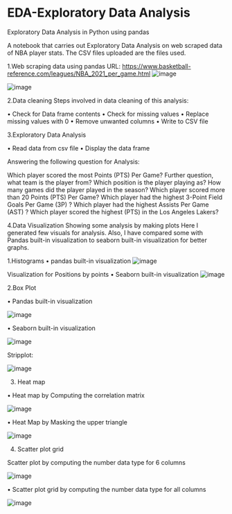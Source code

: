 # EDA-Exploratory Data Analysis

Exploratory Data Analysis in Python using pandas

A notebook that carries out Exploratory Data Analysis on web scraped data of NBA player stats. The CSV files uploaded are the files used. 

1.Web scraping data using pandas
URL: https://www.basketball-reference.com/leagues/NBA_2021_per_game.html
![image](https://user-images.githubusercontent.com/91062811/167402690-cfcf1180-85a7-4f79-bdaa-296a428d1854.png)

![image](https://user-images.githubusercontent.com/91062811/167402735-9cca9276-eca0-4e52-9bb6-65738d302cc5.png)

2.Data cleaning
Steps involved in data cleaning of this analysis:

•	Check for Data frame contents
•	Check for missing values
•	Replace missing values with 0
•	Remove unwanted columns
•	Write to CSV file 

3.Exploratory Data Analysis

•	Read data from csv file
•	Display the data frame

Answering the following question for Analysis:

Which player scored the most Points (PTS) Per Game? 
Further question, what team is the player from?
Which position is the player playing as?
How many games did the player played in the season?
Which player scored more than 20 Points (PTS) Per Game?
Which player had the highest 3-Point Field Goals Per Game (3P) ?
Which player had the highest Assists Per Game (AST) ?
Which player scored the highest (PTS) in the Los Angeles Lakers?

4.Data Visualization
Showing some analysis by making plots
Here I generated few visuals for analysis. Also, I have compared some with Pandas built-in visualization to seaborn built-in visualization for better graphs.

1.Histograms
•	pandas built-in visualization
![image](https://user-images.githubusercontent.com/91062811/167400806-9ce96ae4-71f7-4829-a348-5145d79544f8.png)

Visualization for Positions by points
•	Seaborn built-in visualization
![image](https://user-images.githubusercontent.com/91062811/167400886-771ebe45-aff1-46ab-a7a1-aa6f2a0be72b.png)

  
  
2.Box Plot

•	Pandas built-in visualization 

![image](https://user-images.githubusercontent.com/91062811/167402847-16da915a-6ed6-4eec-9857-6876c59fd4c6.png)


 
•	Seaborn built-in visualization

![image](https://user-images.githubusercontent.com/91062811/167402889-bf983546-762b-43d6-844c-c284efd0df67.png)



Stripplot:

![image](https://user-images.githubusercontent.com/91062811/167402921-d8c18ee8-40b8-4d63-942a-ab4fa418430d.png)
 

3. Heat map 

•	Heat map by Computing the correlation matrix 

![image](https://user-images.githubusercontent.com/91062811/167403091-4cc087b9-5b73-4644-805b-7fe062e19f92.png)




•	Heat Map by Masking the upper triangle

![image](https://user-images.githubusercontent.com/91062811/167403135-c5dfe3aa-92ea-4206-bee3-0965a4c8262b.png)




4. Scatter plot grid 


Scatter plot by computing the number data type for 6  columns

![image](https://user-images.githubusercontent.com/91062811/167403198-7aa0e1fc-3df8-4a5f-9556-62ced07917d9.png)

•	Scatter plot grid by computing the number data type for all  columns

![image](https://user-images.githubusercontent.com/91062811/167403236-ef415856-b97b-4610-b77b-4aa46a7be2f8.png)
 









